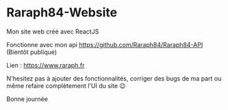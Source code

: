 # Raraph84-Website

Mon site web créé avec ReactJS

Fonctionne avec mon api https://github.com/Raraph84/Raraph84-API (Bientôt publique)

Lien : https://www.raraph.fr

N'hesitez pas à ajouter des fonctionnalités, corriger des bugs de ma part ou même refaire complètement l'UI du site 😉

Bonne journée
